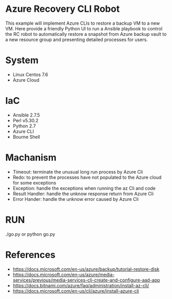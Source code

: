 # Azure Recovery CLI Robot
This example will implement Azure CLIs to restore a backup VM to a new VM. Here provide a friendly Python UI to run a Ansible playbook to control the RC robot to automatically restore a snapshot from Azure backup vault to a new resource group and presenting detailed processes for users.

# System
- Linux Centos 7.6
- Azure Cloud

# IaC
- Ansible 2.7.5
- Perl v5.30.2
- Python 2.7
- Azure CLI
- Bourne Shell

# Machanism
- Timeout: terminate the unusual long run process by Azure Cli
- Redo: to prevent the processes have not populated to the Azure cloud for some exceptions
- Exception: handle the exceptions when running the az Cli and code
- Result Handler: handle the unknow response return from Azure Cli
- Error Hander: handle the unknow error caused by Azure Cli

# RUN
./go.py or python go.py

# References
- https://docs.microsoft.com/en-us/azure/backup/tutorial-restore-disk
- https://docs.microsoft.com/en-us/azure/media-services/previous/media-services-cli-create-and-configure-aad-app
- https://docs.bitnami.com/azure/faq/administration/install-az-cli/
- https://docs.microsoft.com/en-us/cli/azure/install-azure-cli
